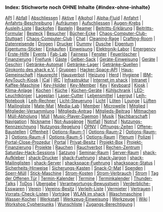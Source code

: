 ### Index: Stichworte noch OHNE Inhalte {#index-ohne-inhalte}

[API](#api) | 
[Abfall](#abfall) | 
[Abschliessen](#abschliessen) | 
[Aktive](#aktive) | 
[Alkohol](#alkohol) | 
[Alpha-Fluid](#alpha-fluid) | 
[Anfahrt](#anfahrt) | 
[Anfahrts-Beschreibung](#anfahrts-beschreibung) | 
[Aufräumen](#aufraeumen) | 
[Aufschliessen](#aufschliessen) | 
[Augen-Krebs](#augen-krebs) | 
[Ausleih-Liste](#ausleih-liste) | 
[Backofen](#backofen) | 
[Basteln](#basteln) | 
[Beamer](#beamer) | 
[Beitritts-Erklärung](#beitritts-erklaerung) | 
[Beitritts-Formular](#beitritts-formular) | 
[Besteck](#besteck) | 
[Besucher](#besucher) | 
[Bücher-Ecke](#buecher-ecke) | 
[Chaos-Computer-Club-Stuttgart](#chaos-computer-club-stuttgart) | 
[Chaos-Computer-Club](#chaos-computer-club) | 
[Chat](#chat) | 
[Cleaning-Rage](#cleaning-rage) | 
[Crafting-Room](#crafting-room) | 
[Datenreisende](#datenreisende) | 
[Drogen](#drogen) | 
[Drucker](#drucker) | 
[Dummy](#dummy) | 
[Dusche](#dusche) | 
[Eigentum](#eigentum) | 
[Eigentums-Sticker](#eigentums-sticker) | 
[Einkaufen](#einkaufen) | 
[Einweisung](#einweisung) | 
[Elektronik-Labor](#elektronik-labor) | 
[Emergency](#emergency) | 
[Erste-Hilfe](#erste-hilfe) | 
[Events](#events) | 
[Fab-Lab](#fab-lab) | 
[Fairness](#fairness) | 
[Fenster](#fenster) | 
[Feuerlöscher](#feuerloescher) | 
[Finanzierung](#finanzierung) | 
[Freifunk](#freifunk) | 
[Gäste](#gaeste) | 
[Gelber-Sack](#gelber-sack) | 
[Geräte-Einweisung](#geraete-einweisung) | 
[Geräte](#geraete) | 
[Geschirr](#geschirr) | 
[Getränke-Automat](#getraenke-automat) | 
[Getränke-Lager](#getraenke-lager) | 
[Getränke-Quellen](#getraenke-quellen) | 
[Girokonto des shack e.V.](#girokonto-des-shack-e.v.) | 
[Gruppen](#gruppen) | 
[Hacker-Space-API](#hacker-space-api) | 
[Haus-Gemeinschaft](#haus-gemeinschaft) | 
[Hausrecht](#hausrecht) | 
[Hausverbot](#hausverbot) | 
[Heizung](#heizung) | 
[Herd](#herd) | 
[Hygiene](#hygiene) | 
[IBM-AnyTouch-Kiosk](#ibm-anytouch-kiosk) | 
[ICal](#ical) | 
[IRC](#irc) | 
[Infrastruktur](#infrastruktur) | 
[Internet im shack](#internet-im-shack) | 
[Intranet](#intranet) | 
[Kaffee-Maschine](#kaffee-maschine) | 
[Key-Holder](#key-holder) | 
[Key-Member](#key-member) | 
[Key](#key) | 
[Keyboard](#keyboard) | 
[Kiosk](#kiosk) | 
[Klima-Anlage](#klima-anlage) | 
[Kochen](#kochen) | 
[Küche](#kueche) | 
[Küchen-Geräte](#kuechen-geraete) | 
[Kühlschrank](#kuehlschrank) | 
[LED-Leuchtkörper](#led-leuchtkoerper) | 
[Lageplan](#lageplan) | 
[Laser-Cutter](#laser-cutter) | 
[Lebensmittel](#lebensmittel) | 
[Leergut](#leergut) | 
[Leih-Notebook](#leih-notebook) | 
[Leih-Rechner](#leih-rechner) | 
[Licht-Steuerung](#licht-steuerung) | 
[Licht](#licht) | 
[Löten](#loeten) | 
[Lounge](#lounge) | 
[Lüften](#lueften) | 
[Mailingliste](#mailingliste) | 
[Mate-Mat](#mate-mat) | 
[Media-Lab](#media-lab) | 
[Member](#member) | 
[Microwelle](#microwelle) | 
[Mitglied](#mitglied) | 
[Mitglieder-Versammlung](#mitglieder-versammlung) | 
[Mitglieds-Antrag](#mitglieds-antrag) | 
[Mitglieds-Beitrag](#mitglieds-beitrag) | 
[Mitmachen](#mitmachen) | 
[Müll-Abholung](#muell-abholung) | 
[Müll](#muell) | 
[Music-Player-Daemon](#music-player-daemon) | 
[Musik](#musik) | 
[Nachbarschaft](#nachbarschaft) | 
[Navigation](#navigation) | 
[Nickname](#nickname) | 
[Not-Ausgänge](#not-ausgaenge) | 
[Notfall](#notfall) | 
[Notruf](#notruf) | 
[Nutzungs-Kennzeichnung](#nutzungs-kennzeichnung) | 
[Nutzungs-Regelung](#nutzungs-regelung) | 
[ÖPNV](#oepnv) | 
[Öffnungs-Zeiten](#oeffnungs-zeiten) | 
[Offene-Baustellen](#offene-baustellen) | 
[Offenheit](#offenheit) | 
[Options-Raum-1](#options-raum-1) | 
[Options-Raum-2](#options-raum-2) | 
[Options-Raum-3](#options-raum-3) | 
[Options-Raum-4](#options-raum-4) | 
[Options-Raum-5](#options-raum-5) | 
[Options-Raum](#options-raum) | 
[Plenum](#plenum) | 
[Polizei](#polizei) | 
[Portal-Close-Prozedur](#portal-close-prozedur) | 
[Portal](#portal) | 
[Privat-Besitz](#privat-besitz) | 
[Projekt-Box](#projekt-box) | 
[Projekt-Finanzierung](#projekt-finanzierung) | 
[Projekte](#projekte) | 
[Rauchen](#rauchen) | 
[Rauchverbot](#rauchverbot) | 
[Rechen-Zentrum](#rechen-zentrum) | 
[Saturday-Hack-Sessions](#saturday-hack-sessions) | 
[Satzung](#satzung) | 
[Seminar-Raum](#seminar-raum) | 
[Server-Raum](#server-raum) | 
[shack-Aufkleber](#shack-aufkleber) | 
[shack-Drucker](#shack-drucker) | 
[shack-Fuehrung](#shack-fuehrung) | 
[shack-Jargon](#shack-jargon) | 
[shack-Mailinglisten](#shack-mailinglisten) | 
[shack-Server](#shack-server) | 
[shackspace-Fuehrung](#shackspace-fuehrung) | 
[shackspace-Status](#shackspace-status) | 
[Sicherheits-Hinweise](#sicherheits-hinweise) | 
[Sicherungs-Kasten](#sicherungs-kasten) | 
[Snack-O-Mat](#snack-o-mat) | 
[Spenden](#spenden) | 
[Sperr-Müll](#sperr-muell) | 
[Stick-Maschine](#stick-maschine) | 
[Strom-Kosten](#strom-kosten) | 
[Strom-Verbrauch](#strom-verbrauch) | 
[Strom](#strom) | 
[Tag der Offenen Tür](#tag-der-offenen-tuer) | 
[Termin-Kalender](#termin-kalender) | 
[Termine](#termine) | 
[Terminkalender](#terminkalender) | 
[Thunder-Talks](#thunder-talks) | 
[ToDos](#todos) | 
[Übergabe](#uebergabe) | 
[Verantwortungs-Bewusstsein](#verantwortungs-bewusstsein) | 
[Verderbliche-Esswaren](#verderbliche-esswaren) | 
[Verein](#verein) | 
[Vereins-Besitz](#vereins-besitz) | 
[Verleih-Liste](#verleih-liste) | 
[Vermieter](#vermieter) | 
[Vertrauen](#vertrauen) | 
[Vorrats-Check-Listen](#vorrats-check-listen) | 
[Vorträge](#vortraege) | 
[WLAN im shack](#wlan-im-shack) | 
[Waschmaschine](#waschmaschine) | 
[Wasser-Kocher](#wasser-kocher) | 
[Werkstatt](#werkstatt) | 
[Werkzeug-Einweisung](#werkzeug-einweisung) | 
[Werkzeuge](#werkzeuge) | 
[Wiki](#wiki) | 
[Workshop Cypherpunks](#workshop-cypherpunks) | 
[Wunschliste](#wunschliste) | 
[Zugangs-Berechtigung](#zugangs-berechtigung) | 
